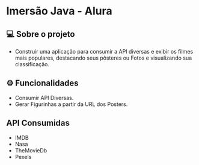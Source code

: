 # Imersão Java - Alura


## 💻 Sobre o projeto

- Construir uma aplicação para consumir a API diversas e exibir os filmes mais populares, destacando seus pôsteres ou Fotos e visualizando sua classificação.

## ⚙️ Funcionalidades

- Consumir API Diversas.
- Gerar Figurinhas a partir da URL dos Posters.

## API Consumidas
- IMDB
- Nasa
- TheMovieDb
- Pexels

